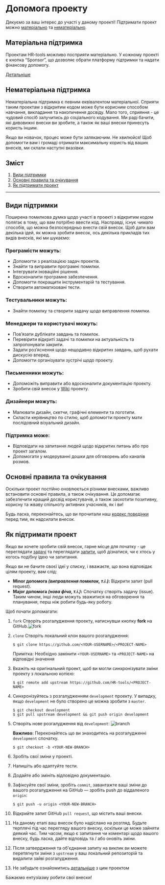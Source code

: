 # Допомога проекту

Дякуємо за ваш інтерес до участі у даному проекті!
Підтримати проект можно [матеріально](#матеріальна-підтримка) та [нематеріально](#нематеріальна-підтримка).

## Матеріальна підтримка

Проектам HR-tools можливо посприяти матеріально. У кожному проекті є кнопка “Sponsor”, що дозволяє обрати платформу підтримки та надати фінансову допомогу.

[Детальніше][backers]

## Нематеріальна підтримка

Нематеріальна підтримка є певним еквівалентом матеріальної. Сприяти таким проектам з відкритим кодом може бути корисним способом навчання, викладання та накопичення досвіду. Мало того, сприяння - це чудовий спосіб залучитись до соціального кодування. Ми раді бачити, які дивовижні внески ви зробите, а також як ваші внески принесуть користь іншим.

Якщо ви новачок, процес може бути залякаючим. Не хвилюйся! Щоб допомогти вам і громаді отримати максимальну користь від ваших внесків, ми склали наступні вказівки.

## Зміст

1. [Види підтримки](#види-підтримки)
1. [Основні правила та очікування](#основні-правила-та-очікування)
1. [Як підтримати проект](#як-підтримати-проект)

---

## Види підтримки

Поширена помилкова думка щодо участі в проекті з відкритим кодом полягає в тому, що вам потрібно ввести код. Насправді, існує чимало способів, що можна безпосередньо внести свій внесок. Щоб дати вам декілька ідей, як можна зробити внесок, ось декілька прикладів тих видів внесків, які ми шукаємо:

### Програмісти можуть:

* Допомогти з реалізацією задач проектів.
* Знайти та виправити програмні помилки.
* Інтегрувати іноваційні рішення.
* Вдосконалити програмне забезпечення.
* Допомогти покращити інструментарій та тестування.
* Створити автоматизовані тести.

### Тестувальники можуть:

* Знайти помилку та створити задачу щодо виправлення помилки.

### Менеджери та користувачі можуть:

* Пов’язати дублікати завдань та помилок.
* Перевірити відкриті задачі та помилки на актуальність та запропонувати закрити.
* Задати роз’яснення щодо нещодавно відкритих завдань, щоб рухати дискусію вперед.
* Допомогти організувати зустрічі щодо проекту.

### Письменники можуть:

* Допоможіть виправити або вдосконалити документацію проекту.
* Зробити свій внесок у [Wiki][wiki] проекту.

### Дизайнери можуть:

* Малювати дизайн, скетчи, графічні елементи та логотипи.
* Скласти керівництво по стилю, щоб допомогти проекту мати послідовний візуальний дизайн.

### Підтримка може:

* Відповідати на запитання людей щодо відкритих питань або про проект загалом.
* Допомогати у модеруванні дошки для обговорень або каналів розмов.

## Основні правила та очікування

Оскільки проект постійно оновлюється різними внесками, важливо встановити основні правила, а також очікування. Це допомагає забезпечити кращий досвід користувачів, а також заохотити позитивну, корисну та жваву спільноту активних учасників, як і ви!

Будь ласка, переконайтесь, що ви прочитали наш [кодекс поведінки][code-of-conduct] перед тим, як надсилати внесок.

## Як підтримати проект

Якщо ви хочете зробити свій внесок, гарне місце для початку - це переглядати [задачі][issues] та переглядати [запити][pull-requests], щоб дізнатися, чи є хтось у когось подібну ідею чи запитання.

Якщо ви не бачите своєї ідеї у списку, і вважаєте, що вона відповідає цілям проекту, вам слід:

* **Minor допомога _(виправлення помилок, т.і.)_:** Відкрити запит (pull request).
* **Major допомога _(нова фіча, т.і.)_:** Спочатку створіть задачу (issue). Таким чином, інші люди можуть зважитися на обговорення та планування, перш ніж робити будь-яку роботу.

Щоб почати допомагати:

1. `fork` Створіть розгалудження проекту, натиснувши кнопку **fork** на GitHub.![fork](https://help.github.com/assets/images/help/repository/fork_button.jpg)

1. `clone` Створіть локальний клон вашого розгалудження:

   ```shell
   $ git clone https://github.com/<YOUR-USERNAME>/<PROJECT-NAME>
   ```

   Примітка: Необхідно замінити `<YOUR-USERNAME>` та `<PROJECT-NAME>` на відповідні значення

1. Вкажіть на оригінальний проект, щоб ви могли синхронізувати зміни проекту з локальною копією:

   ```shell
   $ git remote add upstream https://github.com/HR-tools/<PROJECT-NAME>
   ```

1. Синхронізуйтесь з розгалудженням `development` проекту. У випадку, якщо `development` не було створено це можна зробити з `master`.

   ```shell
   $ git checkout development
   $ git pull upstream development && git push origin development
   ```

1. Створіть нове розгалудження від `development`:
![branch](https://help.github.com/assets/images/help/branch/branch-selection-dropdown.png)

   **Важливо:** Переконайтесь що ви знаходитесь на розгалудженні `development` спочатку.

   ```shell
   $ git checkout -b <YOUR-NEW-BRANCH>
   ```

1. Зробіть свої зміни у проекті.

1. Напишіть або адаптуйте тести.

1. Додайте або змініть відповідно документацію.

1. Зафіксуйте свої зміни, зробіть `commit`, завантажте ваші зміни до вашого розгалудження на GitHub — зробіть push до віддаленого `origin`:

   ```shell
   $ git push -u origin <YOUR-NEW-BRANCH>
   ```

1. Відкрийте запит GitHub `pull request`, що містить ваші внески.

1. На даному етапі ваш внесок було надіслано на розгляд. Будьте терплячі під час перегляду вашого внеску, оскільки це може зайняти деякий час. Тим часом, якщо є запитання чи коментарі щодо вашого внеску, будь ласка, дайте відповідь та / або оновіть зміни.

1. Після затвердження та об'єднання запиту на виклик ви можете перетягнути зміни з `upstream` у ваш локальний репозиторій та видалити зайві розгалудження.

1. Не забудьте ознайомитись [детальніше][about] з цим проектом

Бажаємо ентузіазму робити свої внески!

[backers]: ./backers.md
[code-of-conduct]: ./CODE_OF_CONDUCT.md
[wiki]: https://github.com/My-Templates/Github-Webpage-Template/wiki
[issues]: https://github.com/My-Templates/Github-Webpage-Template/issues
[pull-requests]: https://github.com/My-Templates/Github-Webpage-Template/pulls
[about]: https://github.com/My-Templates/Github-Webpage-Template
